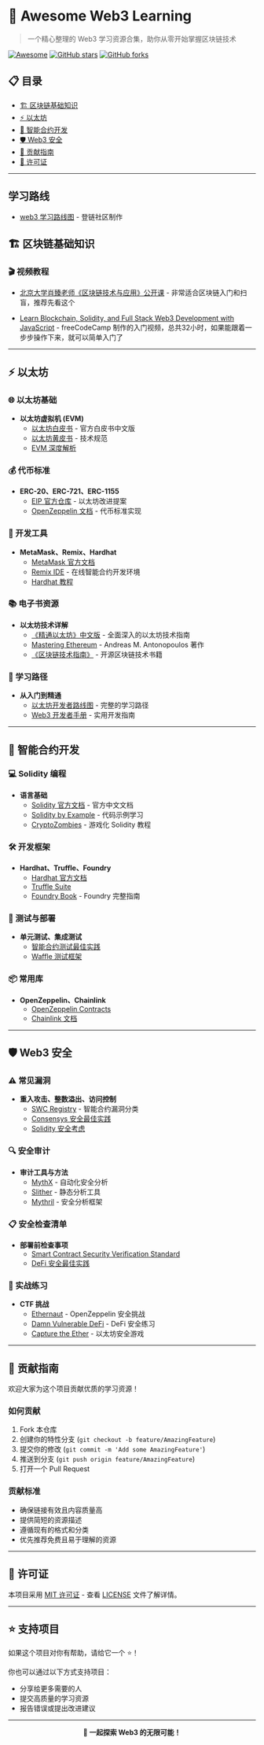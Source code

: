# 🌟 Awesome Web3 Learning

> 一个精心整理的 Web3 学习资源合集，助你从零开始掌握区块链技术

[![Awesome](https://awesome.re/badge.svg)](https://awesome.re)
[![GitHub stars](https://img.shields.io/github/stars/web3a8/awesome-web3-learning.svg?style=social&label=Star)](https://github.com/web3a8/awesome-web3-learning)
[![GitHub forks](https://img.shields.io/github/forks/web3a8/awesome-web3-learning.svg?style=social&label=Fork)](https://github.com/web3a8/awesome-web3-learning)

## 📋 目录

- [🏗️ 区块链基础知识](#-区块链基础知识)
- [⚡ 以太坊](#-以太坊)
- [📝 智能合约开发](#-智能合约开发)
- [🛡️ Web3 安全](#️-web3-安全)
- [🤝 贡献指南](#-贡献指南)
- [📜 许可证](#-许可证)

---

## 学习路线

- [web3 学习路线图](https://learnblockchain.cn/maps/Roadmap) - 登链社区制作

## 🏗️ 区块链基础知识


### 🎬 视频教程
- [北京大学肖臻老师《区块链技术与应用》公开课](https://www.bilibili.com/video/BV1Vt411X7JF/?spm_id_from=333.1387.homepage.video_card.click&vd_source=0bc644df0f713fa91d8fd7230ec443f4) - 非常适合区块链入门和扫盲，推荐先看这个

- [Learn Blockchain, Solidity, and Full Stack Web3 Development with JavaScript](https://www.youtube.com/watch?v=gyMwXuJrbJQ) - freeCodeCamp 制作的入门视频，总共32小时，如果能跟着一步步操作下来，就可以简单入门了

---

## ⚡ 以太坊

### 🌐 以太坊基础
- **以太坊虚拟机 (EVM)**
  - [以太坊白皮书](https://ethereum.org/zh/whitepaper/) - 官方白皮书中文版
  - [以太坊黄皮书](https://ethereum.github.io/yellowpaper/paper.pdf) - 技术规范
  - [EVM 深度解析](https://ethdocs.org/en/latest/introduction/what-is-ethereum.html)

### 💰 代币标准
- **ERC-20、ERC-721、ERC-1155**
  - [EIP 官方仓库](https://eips.ethereum.org/) - 以太坊改进提案
  - [OpenZeppelin 文档](https://docs.openzeppelin.com/contracts/) - 代币标准实现

### 🔧 开发工具
- **MetaMask、Remix、Hardhat**
  - [MetaMask 官方文档](https://docs.metamask.io/)
  - [Remix IDE](https://remix.ethereum.org/) - 在线智能合约开发环境
  - [Hardhat 教程](https://hardhat.org/tutorial/)


### 📚 电子书资源
- **以太坊技术详解**
  - [《精通以太坊》中文版](https://github.com/inoutcode/ethereum_book/tree/master) - 全面深入的以太坊技术指南
  - [Mastering Ethereum](https://github.com/ethereumbook/ethereumbook) - Andreas M. Antonopoulos 著作
  - [《区块链技术指南》](https://yeasy.gitbook.io/blockchain_guide/) - 开源区块链技术书籍

### 📖 学习路径
- **从入门到精通**
  - [以太坊开发者路线图](https://roadmap.sh/blockchain) - 完整的学习路径
  - [Web3 开发者手册](https://web3.career/web3-developer-handbook) - 实用开发指南
---

## 📝 智能合约开发

### 💻 Solidity 编程
- **语言基础**
  - [Solidity 官方文档](https://docs.soliditylang.org/zh/latest/) - 官方中文文档
  - [Solidity by Example](https://solidity-by-example.org/) - 代码示例学习
  - [CryptoZombies](https://cryptozombies.io/zh/course/) - 游戏化 Solidity 教程

### 🛠️ 开发框架
- **Hardhat、Truffle、Foundry**
  - [Hardhat 官方文档](https://hardhat.org/docs/)
  - [Truffle Suite](https://trufflesuite.com/docs/)
  - [Foundry Book](https://book.getfoundry.sh/) - Foundry 完整指南

### 🧪 测试与部署
- **单元测试、集成测试**
  - [智能合约测试最佳实践](https://ethereum.org/zh/developers/docs/smart-contracts/testing/)
  - [Waffle 测试框架](https://getwaffle.io/)

### 📦 常用库
- **OpenZeppelin、Chainlink**
  - [OpenZeppelin Contracts](https://github.com/OpenZeppelin/openzeppelin-contracts)
  - [Chainlink 文档](https://docs.chain.link/)

---

## 🛡️ Web3 安全

### ⚠️ 常见漏洞
- **重入攻击、整数溢出、访问控制**
  - [SWC Registry](https://swcregistry.io/) - 智能合约漏洞分类
  - [Consensys 安全最佳实践](https://consensys.github.io/smart-contract-best-practices/)
  - [Solidity 安全考虑](https://docs.soliditylang.org/zh/latest/security-considerations.html)

### 🔍 安全审计
- **审计工具与方法**
  - [MythX](https://mythx.io/) - 自动化安全分析
  - [Slither](https://github.com/crytic/slither) - 静态分析工具
  - [Mythril](https://github.com/ConsenSys/mythril) - 安全分析框架

### 📋 安全检查清单
- **部署前检查事项**
  - [Smart Contract Security Verification Standard](https://github.com/securing/SCSVS)
  - [DeFi 安全最佳实践](https://github.com/OffcierCia/DeFi-Developer-Road-Map)

### 🎯 实战练习
- **CTF 挑战**
  - [Ethernaut](https://ethernaut.openzeppelin.com/) - OpenZeppelin 安全挑战
  - [Damn Vulnerable DeFi](https://www.damnvulnerabledefi.xyz/) - DeFi 安全练习
  - [Capture the Ether](https://capturetheether.com/) - 以太坊安全游戏

---

## 🤝 贡献指南

欢迎大家为这个项目贡献优质的学习资源！

### 如何贡献
1. Fork 本仓库
2. 创建你的特性分支 (`git checkout -b feature/AmazingFeature`)
3. 提交你的修改 (`git commit -m 'Add some AmazingFeature'`)
4. 推送到分支 (`git push origin feature/AmazingFeature`)
5. 打开一个 Pull Request

### 贡献标准
- 确保链接有效且内容质量高
- 提供简短的资源描述
- 遵循现有的格式和分类
- 优先推荐免费且易于理解的资源

---

## 📜 许可证

本项目采用 [MIT 许可证](LICENSE) - 查看 [LICENSE](LICENSE) 文件了解详情。

---

## ⭐ 支持项目

如果这个项目对你有帮助，请给它一个 ⭐️！

你也可以通过以下方式支持项目：
- 分享给更多需要的人
- 提交高质量的学习资源
- 报告错误或提出改进建议

---

<p align="center">
  <strong>🚀 一起探索 Web3 的无限可能！</strong>
</p>
